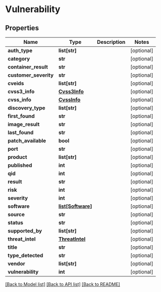 # Vulnerability

## Properties
Name | Type | Description | Notes
------------ | ------------- | ------------- | -------------
**auth_type** | **list[str]** |  | [optional] 
**category** | **str** |  | [optional] 
**container_result** | **str** |  | [optional] 
**customer_severity** | **str** |  | [optional] 
**cveids** | **list[str]** |  | [optional] 
**cvss3_info** | [**Cvss3Info**](Cvss3Info.md) |  | [optional] 
**cvss_info** | [**CvssInfo**](CvssInfo.md) |  | [optional] 
**discovery_type** | **list[str]** |  | [optional] 
**first_found** | **str** |  | [optional] 
**image_result** | **str** |  | [optional] 
**last_found** | **str** |  | [optional] 
**patch_available** | **bool** |  | [optional] 
**port** | **str** |  | [optional] 
**product** | **list[str]** |  | [optional] 
**published** | **int** |  | [optional] 
**qid** | **int** |  | [optional] 
**result** | **str** |  | [optional] 
**risk** | **int** |  | [optional] 
**severity** | **int** |  | [optional] 
**software** | [**list[Software]**](Software.md) |  | [optional] 
**source** | **str** |  | [optional] 
**status** | **str** |  | [optional] 
**supported_by** | **list[str]** |  | [optional] 
**threat_intel** | [**ThreatIntel**](ThreatIntel.md) |  | [optional] 
**title** | **str** |  | [optional] 
**type_detected** | **str** |  | [optional] 
**vendor** | **list[str]** |  | [optional] 
**vulnerability** | **int** |  | [optional] 

[[Back to Model list]](../README.md#documentation-for-models) [[Back to API list]](../README.md#documentation-for-api-endpoints) [[Back to README]](../README.md)

